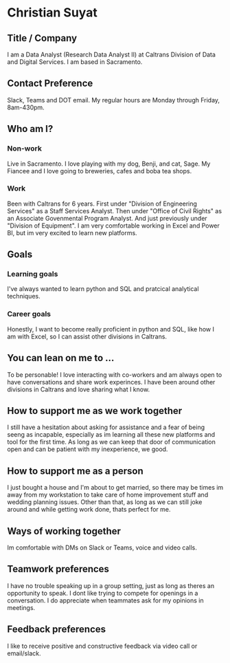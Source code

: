 # Christian Suyat

## Title / Company 
I am a Data Analyst (Research Data Analyst II) at Caltrans Division of Data and Digital Services. I am based in Sacramento.

## Contact Preference
Slack, Teams and DOT email. My regular hours are Monday through Friday, 8am-430pm.

## Who am I?

### Non-work
Live in Sacramento. I love playing with my dog, Benji, and cat, Sage. My Fiancee and I love going to breweries, cafes and boba tea shops. 

### Work
Been with Caltrans for 6 years. First under "Division of Engineering Services" as a Staff Services Analyst. Then under "Office of Civil Rights" as an Associate Govenmental Program Analyst. And just previously under "Division of Equipment". I am very comfortable working in Excel and Power BI, but im very excited to learn new platforms.

## Goals
### Learning goals
I've always wanted to learn python and SQL and pratcical analytical techniques.

### Career goals
Honestly, I want to become really proficient in python and SQL, like how I am with Excel, so I can assist other divisions in Caltrans.

## You can lean on me to …
To be personable! I love interacting with co-workers and am always open to have conversations and share work experinces. I have been around other divisions in Caltrans and love sharing what I know.

## How to support me as we work together
I still have a hesitation about asking for assistance and a fear of being seeng as incapable, especially as im learning all these new platforms and tool for the first time. As long as we can keep that door of communication open and can be patient with my inexperience, we good.

## How to support me as a person
I just bought a house and I'm about to get married, so there may be times im away from my workstation to take care of home improvement stuff and wedding planning issues. Other than that, as long as we can still joke around and while getting work done, thats perfect for me.


## Ways of working together
Im comfortable with DMs on Slack or Teams, voice and video calls.

## Teamwork preferences
I have no trouble speaking up in a group setting, just as long as theres an opportunity to speak. I dont like trying to compete for openings in a conversation. I do appreciate when teammates ask for my opinions in meetings. 

## Feedback preferences
I like to receive positive and constructive feedback via video call or email/slack.
